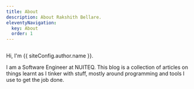 ```yaml
---
title: About
description: About Rakshith Bellare.
eleventyNavigation:
  key: About
  order: 1
---
```


<img src="/images/dp.jpg" alt="" class="myphoto" />

Hi, I'm {{ siteConfig.author.name }}.

I am a Software Engineer at NUITEQ. This blog is a collection of articles on
things learnt as I tinker with stuff, mostly around programming and tools I use
to get the job done.
